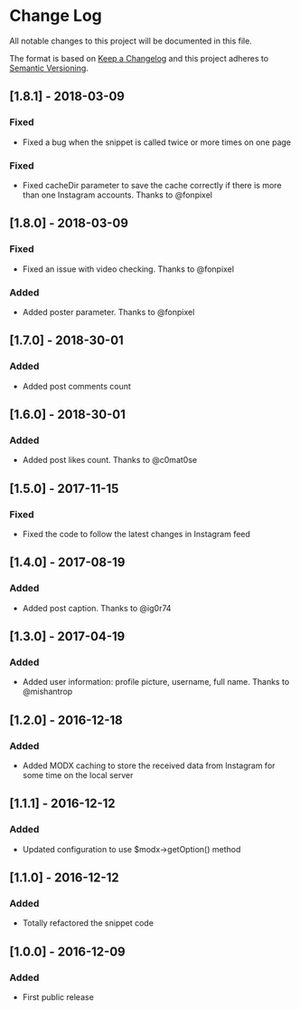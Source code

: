 # Change Log
All notable changes to this project will be documented in this file.

The format is based on [Keep a Changelog](http://keepachangelog.com/) 
and this project adheres to [Semantic Versioning](http://semver.org/).

## [1.8.1] - 2018-03-09
### Fixed
- Fixed a bug when the snippet is called twice or more times on one page
### Fixed
- Fixed cacheDir parameter to save the cache correctly if there is more than one Instagram accounts. Thanks to @fonpixel

## [1.8.0] - 2018-03-09
### Fixed
- Fixed an issue with video checking. Thanks to @fonpixel
### Added
- Added poster parameter. Thanks to @fonpixel

## [1.7.0] - 2018-30-01
### Added
- Added post comments count

## [1.6.0] - 2018-30-01
### Added
- Added post likes count. Thanks to @c0mat0se

## [1.5.0] - 2017-11-15
### Fixed
- Fixed the code to follow the latest changes in Instagram feed

## [1.4.0] - 2017-08-19
### Added
- Added post caption. Thanks to @ig0r74

## [1.3.0] - 2017-04-19
### Added
- Added user information: profile picture, username, full name. Thanks to @mishantrop

## [1.2.0] - 2016-12-18
### Added
- Added MODX caching to store the received data from Instagram for some time on the local server

## [1.1.1] - 2016-12-12
### Added
- Updated configuration to use $modx->getOption() method

## [1.1.0] - 2016-12-12
### Added
- Totally refactored the snippet code

## [1.0.0] - 2016-12-09
### Added
- First public release
